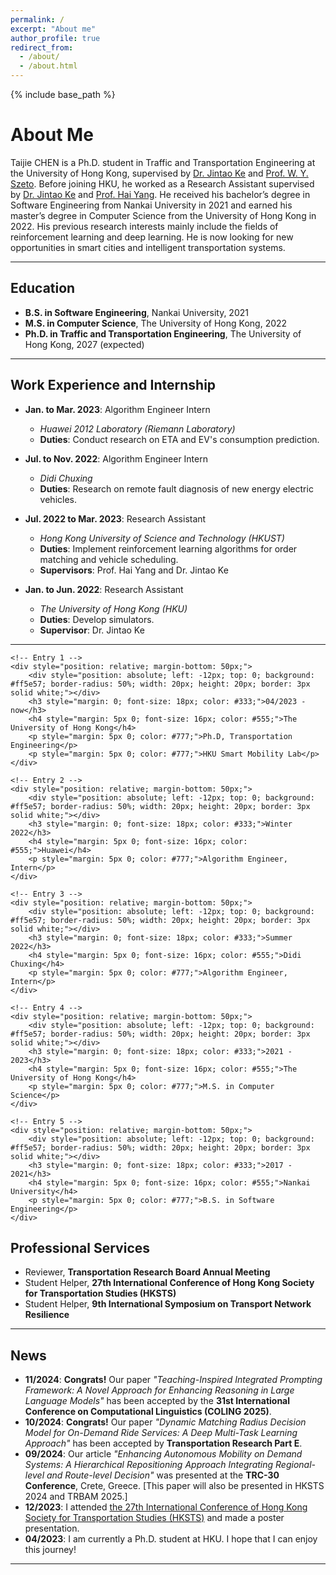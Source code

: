 ```yaml
---
permalink: /
excerpt: "About me"
author_profile: true
redirect_from: 
  - /about/
  - /about.html
---
```

{% include base_path %}

# About Me

Taijie CHEN is a Ph.D. student in Traffic and Transportation Engineering at the University of Hong Kong, supervised by [Dr. Jintao Ke](https://sites.google.com/view/kejintao) and [Prof. W. Y. Szeto](https://www.civil.hku.hk/ceszeto/). Before joining HKU, he worked as a Research Assistant supervised by [Dr. Jintao Ke](https://sites.google.com/view/kejintao) and [Prof. Hai Yang](https://cehyang.people.ust.hk/). He received his bachelor’s degree in Software Engineering from Nankai University in 2021 and earned his master’s degree in Computer Science from the University of Hong Kong in 2022. His previous research interests mainly include the fields of reinforcement learning and deep learning. He is now looking for new opportunities in smart cities and intelligent transportation systems.

---

## Education

- **B.S. in Software Engineering**, Nankai University, 2021  
- **M.S. in Computer Science**, The University of Hong Kong, 2022  
- **Ph.D. in Traffic and Transportation Engineering**, The University of Hong Kong, 2027 (expected)  

---

## Work Experience and Internship

- **Jan. to Mar. 2023**: Algorithm Engineer Intern  
  - *Huawei 2012 Laboratory (Riemann Laboratory)*  
  - **Duties**: Conduct research on ETA and EV's consumption prediction.  

- **Jul. to Nov. 2022**: Algorithm Engineer Intern  
  - *Didi Chuxing*  
  - **Duties**: Research on remote fault diagnosis of new energy electric vehicles.  

- **Jul. 2022 to Mar. 2023**: Research Assistant  
  - *Hong Kong University of Science and Technology (HKUST)*  
  - **Duties**: Implement reinforcement learning algorithms for order matching and vehicle scheduling.  
  - **Supervisors**: Prof. Hai Yang and Dr. Jintao Ke  

- **Jan. to Jun. 2022**: Research Assistant  
  - *The University of Hong Kong (HKU)*  
  - **Duties**: Develop simulators.  
  - **Supervisor**: Dr. Jintao Ke  

---

    <!-- Entry 1 -->
    <div style="position: relative; margin-bottom: 50px;">
        <div style="position: absolute; left: -12px; top: 0; background: #ff5e57; border-radius: 50%; width: 20px; height: 20px; border: 3px solid white;"></div>
        <h3 style="margin: 0; font-size: 18px; color: #333;">04/2023 - now</h3>
        <h4 style="margin: 5px 0; font-size: 16px; color: #555;">The University of Hong Kong</h4>
        <p style="margin: 5px 0; color: #777;">Ph.D, Transportation Engineering</p>
        <p style="margin: 5px 0; color: #777;">HKU Smart Mobility Lab</p>
    </div>

    <!-- Entry 2 -->
    <div style="position: relative; margin-bottom: 50px;">
        <div style="position: absolute; left: -12px; top: 0; background: #ff5e57; border-radius: 50%; width: 20px; height: 20px; border: 3px solid white;"></div>
        <h3 style="margin: 0; font-size: 18px; color: #333;">Winter 2022</h3>
        <h4 style="margin: 5px 0; font-size: 16px; color: #555;">Huawei</h4>
        <p style="margin: 5px 0; color: #777;">Algorithm Engineer, Intern</p>
    </div>

    <!-- Entry 3 -->
    <div style="position: relative; margin-bottom: 50px;">
        <div style="position: absolute; left: -12px; top: 0; background: #ff5e57; border-radius: 50%; width: 20px; height: 20px; border: 3px solid white;"></div>
        <h3 style="margin: 0; font-size: 18px; color: #333;">Summer 2022</h3>
        <h4 style="margin: 5px 0; font-size: 16px; color: #555;">Didi Chuxing</h4>
        <p style="margin: 5px 0; color: #777;">Algorithm Engineer, Intern</p>
    </div>

    <!-- Entry 4 -->
    <div style="position: relative; margin-bottom: 50px;">
        <div style="position: absolute; left: -12px; top: 0; background: #ff5e57; border-radius: 50%; width: 20px; height: 20px; border: 3px solid white;"></div>
        <h3 style="margin: 0; font-size: 18px; color: #333;">2021 - 2023</h3>
        <h4 style="margin: 5px 0; font-size: 16px; color: #555;">The University of Hong Kong</h4>
        <p style="margin: 5px 0; color: #777;">M.S. in Computer Science</p>
    </div>

    <!-- Entry 5 -->
    <div style="position: relative; margin-bottom: 50px;">
        <div style="position: absolute; left: -12px; top: 0; background: #ff5e57; border-radius: 50%; width: 20px; height: 20px; border: 3px solid white;"></div>
        <h3 style="margin: 0; font-size: 18px; color: #333;">2017 - 2021</h3>
        <h4 style="margin: 5px 0; font-size: 16px; color: #555;">Nankai University</h4>
        <p style="margin: 5px 0; color: #777;">B.S. in Software Engineering</p>
    </div>

</div>

## Professional Services

- Reviewer, **Transportation Research Board Annual Meeting**  
- Student Helper, **27th International Conference of Hong Kong Society for Transportation Studies (HKSTS)**  
- Student Helper, **9th International Symposium on Transport Network Resilience**

---

## News

- **11/2024**: **Congrats!** Our paper *"Teaching-Inspired Integrated Prompting Framework: A Novel Approach for Enhancing Reasoning in Large Language Models"* has been accepted by the **31st International Conference on Computational Linguistics (COLING 2025)**.  
- **10/2024**: **Congrats!** Our paper *"Dynamic Matching Radius Decision Model for On-Demand Ride Services: A Deep Multi-Task Learning Approach"* has been accepted by **Transportation Research Part E**.  
- **09/2024**: Our article *"Enhancing Autonomous Mobility on Demand Systems: A Hierarchical Repositioning Approach Integrating Regional-level and Route-level Decision"* was presented at the **TRC-30 Conference**, Crete, Greece. [This paper will also be presented in HKSTS 2024 and TRBAM 2025.]  
- **12/2023**: I attended [the 27th International Conference of Hong Kong Society for Transportation Studies (HKSTS)](http://www.hksts.org/conf.htm) and made a poster presentation.  
- **04/2023**: I am currently a Ph.D. student at HKU. I hope that I can enjoy this journey!  

---

<script type="text/javascript" id="clustrmaps" src="//clustrmaps.com/map_v2.js?d=2Fn4m2hY1SgpaARN_eQNld7R4iIDB0cu_F-vPYzASgg&cl=ffffff&t=tt&w=a"></script>
